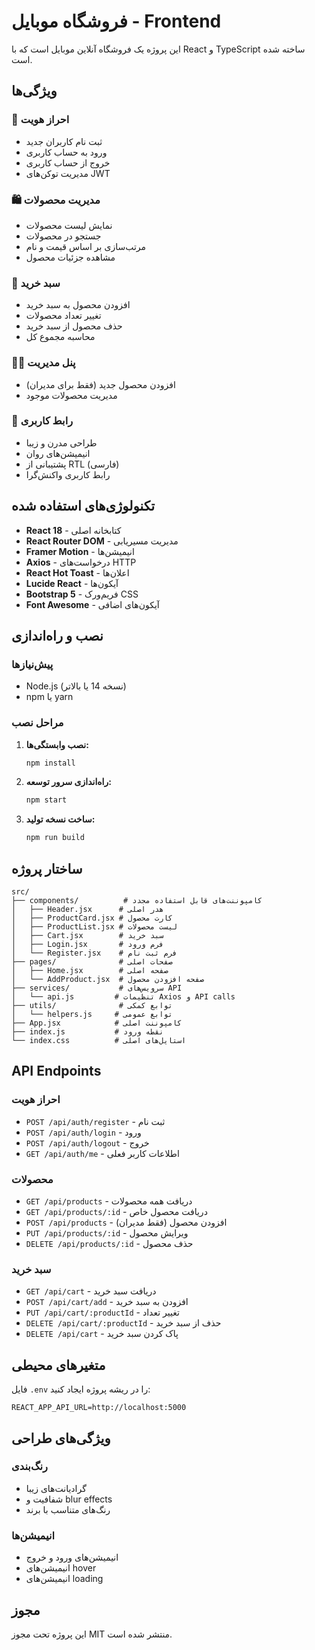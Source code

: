 # فروشگاه موبایل - Frontend

این پروژه یک فروشگاه آنلاین موبایل است که با React و TypeScript ساخته شده است.

## ویژگی‌ها

### 🔐 احراز هویت
- ثبت نام کاربران جدید
- ورود به حساب کاربری
- خروج از حساب کاربری
- مدیریت توکن‌های JWT

### 🛍️ مدیریت محصولات
- نمایش لیست محصولات
- جستجو در محصولات
- مرتب‌سازی بر اساس قیمت و نام
- مشاهده جزئیات محصول

### 🛒 سبد خرید
- افزودن محصول به سبد خرید
- تغییر تعداد محصولات
- حذف محصول از سبد خرید
- محاسبه مجموع کل

### 👨‍💼 پنل مدیریت
- افزودن محصول جدید (فقط برای مدیران)
- مدیریت محصولات موجود

### 🎨 رابط کاربری
- طراحی مدرن و زیبا
- انیمیشن‌های روان
- پشتیبانی از RTL (فارسی)
- رابط کاربری واکنش‌گرا

## تکنولوژی‌های استفاده شده

- **React 18** - کتابخانه اصلی
- **React Router DOM** - مدیریت مسیریابی
- **Framer Motion** - انیمیشن‌ها
- **Axios** - درخواست‌های HTTP
- **React Hot Toast** - اعلان‌ها
- **Lucide React** - آیکون‌ها
- **Bootstrap 5** - فریم‌ورک CSS
- **Font Awesome** - آیکون‌های اضافی

## نصب و راه‌اندازی

### پیش‌نیازها
- Node.js (نسخه 14 یا بالاتر)
- npm یا yarn

### مراحل نصب

1. **نصب وابستگی‌ها:**
   ```bash
   npm install
   ```

2. **راه‌اندازی سرور توسعه:**
   ```bash
   npm start
   ```

3. **ساخت نسخه تولید:**
   ```bash
   npm run build
   ```

## ساختار پروژه

```
src/
├── components/          # کامپوننت‌های قابل استفاده مجدد
│   ├── Header.jsx      # هدر اصلی
│   ├── ProductCard.jsx # کارت محصول
│   ├── ProductList.jsx # لیست محصولات
│   ├── Cart.jsx        # سبد خرید
│   ├── Login.jsx       # فرم ورود
│   └── Register.jsx    # فرم ثبت نام
├── pages/              # صفحات اصلی
│   ├── Home.jsx        # صفحه اصلی
│   └── AddProduct.jsx  # صفحه افزودن محصول
├── services/           # سرویس‌های API
│   └── api.js         # تنظیمات Axios و API calls
├── utils/              # توابع کمکی
│   └── helpers.js     # توابع عمومی
├── App.jsx            # کامپوننت اصلی
├── index.js           # نقطه ورود
└── index.css          # استایل‌های اصلی
```

## API Endpoints

### احراز هویت
- `POST /api/auth/register` - ثبت نام
- `POST /api/auth/login` - ورود
- `POST /api/auth/logout` - خروج
- `GET /api/auth/me` - اطلاعات کاربر فعلی

### محصولات
- `GET /api/products` - دریافت همه محصولات
- `GET /api/products/:id` - دریافت محصول خاص
- `POST /api/products` - افزودن محصول (فقط مدیران)
- `PUT /api/products/:id` - ویرایش محصول
- `DELETE /api/products/:id` - حذف محصول

### سبد خرید
- `GET /api/cart` - دریافت سبد خرید
- `POST /api/cart/add` - افزودن به سبد خرید
- `PUT /api/cart/:productId` - تغییر تعداد
- `DELETE /api/cart/:productId` - حذف از سبد خرید
- `DELETE /api/cart` - پاک کردن سبد خرید

## متغیرهای محیطی

فایل `.env` را در ریشه پروژه ایجاد کنید:

```env
REACT_APP_API_URL=http://localhost:5000
```

## ویژگی‌های طراحی

### رنگ‌بندی
- گرادیانت‌های زیبا
- شفافیت و blur effects
- رنگ‌های متناسب با برند

### انیمیشن‌ها
- انیمیشن‌های ورود و خروج
- انیمیشن‌های hover
- انیمیشن‌های loading

## مجوز

این پروژه تحت مجوز MIT منتشر شده است. 
